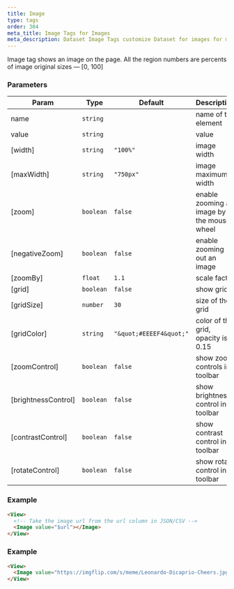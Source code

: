```yaml
---
title: Image
type: tags
order: 304
meta_title: Image Tags for Images
meta_description: Dataset Image Tags customize Dataset for images for machine learning and data science projects.
---
```


Image tag shows an image on the page.
All the region numbers are percents of image original sizes — [0, 100]

### Parameters

| Param | Type | Default | Description |
| --- | --- | --- | --- |
| name | <code>string</code> |  | name of the element |
| value | <code>string</code> |  | value |
| [width] | <code>string</code> | <code>&quot;100%&quot;</code> | image width |
| [maxWidth] | <code>string</code> | <code>&quot;750px&quot;</code> | image maximum width |
| [zoom] | <code>boolean</code> | <code>false</code> | enable zooming an image by the mouse wheel |
| [negativeZoom] | <code>boolean</code> | <code>false</code> | enable zooming out an image |
| [zoomBy] | <code>float</code> | <code>1.1</code> | scale factor |
| [grid] | <code>boolean</code> | <code>false</code> | show grid |
| [gridSize] | <code>number</code> | <code>30</code> | size of the grid |
| [gridColor] | <code>string</code> | <code>&quot;\&quot;#EEEEF4\&quot;&quot;</code> | color of the grid, opacity is 0.15 |
| [zoomControl] | <code>boolean</code> | <code>false</code> | show zoom controls in toolbar |
| [brightnessControl] | <code>boolean</code> | <code>false</code> | show brightness control in toolbar |
| [contrastControl] | <code>boolean</code> | <code>false</code> | show contrast control in toolbar |
| [rotateControl] | <code>boolean</code> | <code>false</code> | show rotate control in toolbar |

### Example
```html
<View>
  <!-- Take the image url from the url column in JSON/CSV -->
  <Image value="$url"></Image>
</View>
```
### Example
```html
<View>
  <Image value="https://imgflip.com/s/meme/Leonardo-Dicaprio-Cheers.jpg" width="100%" maxWidth="750px" />
</View>
```
